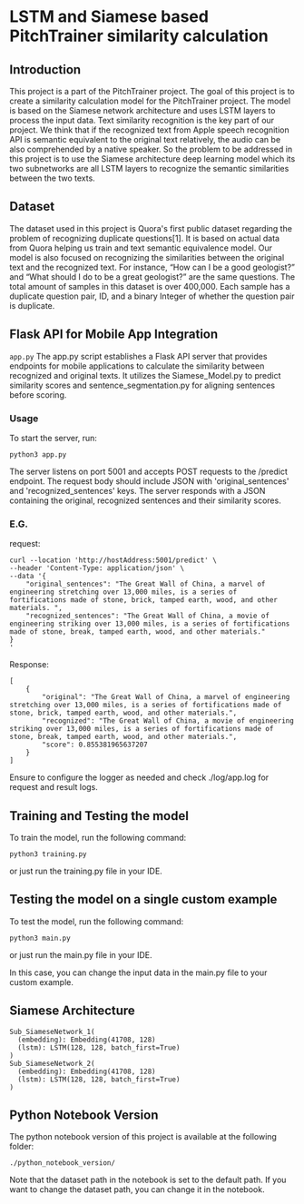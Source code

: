 # LSTM and Siamese based PitchTrainer similarity calculation

## Introduction
This project is a part of the PitchTrainer project. The goal of this project is to create a similarity calculation model for the PitchTrainer project. The model is based on the Siamese network architecture and uses LSTM layers to process the input data. Text similarity recognition is the key part of our project. We think that if the recognized text from Apple speech recognition API is semantic equivalent to the original text relatively, the audio can be also comprehended by a native speaker. So the problem to be addressed in this project is to use the Siamese architecture deep learning model which its two subnetworks are all LSTM layers to recognize the semantic similarities between the two texts.


## Dataset
The dataset used in this project is Quora's first public dataset regarding the problem of recognizing duplicate questions[1]. It is based on actual data from Quora helping us train and text semantic equivalence model. Our model is also focused on recognizing the similarities between the original text and the recognized text. For instance, “How can I be a good geologist?” and “What should I do to be a great geologist?” are the same questions. The total amount of samples in this dataset is over 400,000. Each sample has a duplicate question pair, ID, and a binary Integer of whether the question pair is duplicate.


## Flask API for Mobile App Integration
```app.py```
The app.py script establishes a Flask API server that provides endpoints for mobile applications to calculate the similarity between recognized and original texts. It utilizes the Siamese_Model.py to predict similarity scores and sentence_segmentation.py for aligning sentences before scoring.

### Usage
To start the server, run:

```
python3 app.py
```
The server listens on port 5001 and accepts POST requests to the /predict endpoint. The request body should include JSON with 'original_sentences' and 'recognized_sentences' keys. The server responds with a JSON containing the original, recognized sentences and their similarity scores.
### E.G.
request:
```
curl --location 'http://hostAddress:5001/predict' \
--header 'Content-Type: application/json' \
--data '{
    "original_sentences": "The Great Wall of China, a marvel of engineering stretching over 13,000 miles, is a series of fortifications made of stone, brick, tamped earth, wood, and other materials. ",
    "recognized_sentences": "The Great Wall of China, a movie of engineering striking over 13,000 miles, is a series of fortifications made of stone, break, tamped earth, wood, and other materials."
}
'
```
Response:
```
[
    {
        "original": "The Great Wall of China, a marvel of engineering stretching over 13,000 miles, is a series of fortifications made of stone, brick, tamped earth, wood, and other materials.",
        "recognized": "The Great Wall of China, a movie of engineering striking over 13,000 miles, is a series of fortifications made of stone, break, tamped earth, wood, and other materials.",
        "score": 0.855381965637207
    }
]
```

Ensure to configure the logger as needed and check ./log/app.log for request and result logs.


## Training and Testing the model
To train the model, run the following command:
```
python3 training.py
```
or just run the training.py file in your IDE.

## Testing the model on a single custom example
To test the model, run the following command:
```
python3 main.py
```
or just run the main.py file in your IDE.

In this case, you can change the input data in the main.py file to your custom example.

## Siamese Architecture 
```
Sub_SiameseNetwork_1(
  (embedding): Embedding(41708, 128)
  (lstm): LSTM(128, 128, batch_first=True)
)
Sub_SiameseNetwork_2(
  (embedding): Embedding(41708, 128)
  (lstm): LSTM(128, 128, batch_first=True)
)
```
## Python Notebook Version
The python notebook version of this project is available at the following folder:
```
./python_notebook_version/
```
Note that the dataset path in the notebook is set to the default path. If you want to change the dataset path, you can change it in the notebook.



